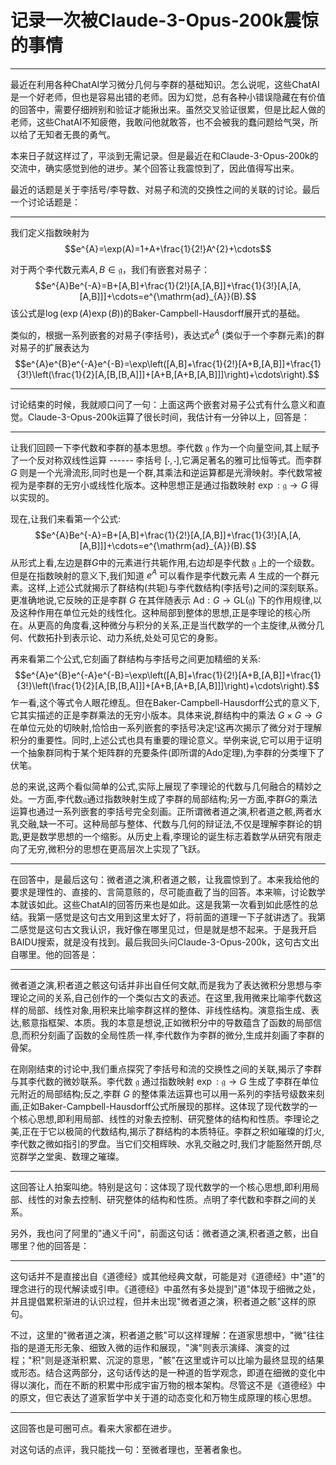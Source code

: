 # 记录一次被Claude-3-Opus-200k震惊的事情
* * *

最近在利用各种ChatAI学习微分几何与李群的基础知识。怎么说呢，这些ChatAI是一个好老师，但也是容易出错的老师。因为幻觉，总有各种小错误隐藏在有价值的回答中，需要仔细辨别和验证才能揪出来。虽然交叉验证很累，但是比起人做的老师，这些ChatAI不知疲倦，我敢问他就敢答，也不会被我的蠢问题给气哭，所以给了无知者无畏的勇气。

本来日子就这样过了，平淡到无需记录。但是最近在和Claude-3-Opus-200k的交流中，确实感觉到他的进步。某个回答让我震惊到了，因此值得写出来。

最近的话题是关于李括号/李导数、对易子和流的交换性之间的关联的讨论。最后一个讨论话题是：

---

我们定义指数映射为 $$e^{A}=\exp(A)=1+A+\frac{1}{2!}A^{2}+\cdots$$

对于两个李代数元素$A,B\in\mathfrak{g}$，我们有嵌套对易子：
$$e^{A}Be^{-A}=B+[A,B]+\frac{1}{2!}[A,[A,B]]+\frac{1}{3!}[A,[A,[A,B]]]+\cdots=e^{\mathrm{ad}_{A}}(B).$$
该公式是$\log(\exp(A)\exp(B))$的Baker-Campbell-Hausdorff展开式的基础。

类似的，根据一系列嵌套的对易子(李括号)，表达式$e^{A}$
(类似于一个李群元素)的群对易子的扩展表达为
$$e^{A}e^{B}e^{-A}e^{-B}=\exp\left([A,B]+\frac{1}{2!}[A+B,[A,B]]+\frac{1}{3!}\left(\frac{1}{2}[A,[B,[B,A]]]+[A+B,[A+B,[A,B]]]\right)+\cdots\right).$$

---

讨论结束的时候，我就顺口问了一句：上面这两个嵌套对易子公式有什么意义和直觉。Claude-3-Opus-200k运算了很长时间，我估计有一分钟以上，回答是：

---

让我们回顾一下李代数和李群的基本思想。李代数 $\mathfrak{g}$
作为一个向量空间,其上赋予了一个反对称双线性运算 ------ 李括号
$[\cdot,\cdot]$,它满足著名的雅可比恒等式。而李群 $G$
则是一个光滑流形,同时也是一个群,其乘法和逆运算都是光滑映射。李代数常被视为是李群的无穷小或线性化版本。这种思想正是通过指数映射
$\exp:\mathfrak{g}\to G$ 得以实现的。

现在,让我们来看第一个公式:
$$e^{A}Be^{-A}=B+[A,B]+\frac{1}{2!}[A,[A,B]]+\frac{1}{3!}[A,[A,[A,B]]]+\cdots=e^{\mathrm{ad}_{A}}(B).$$
从形式上看,左边是群$G$中的元素进行共轭作用,右边却是李代数 $\mathfrak{g}$
上的一个级数。但是在指数映射的意义下,我们知道 $e^{A}$
可以看作是李代数元素 $A$
生成的一个群元素。这样,上述公式就揭示了群结构(共轭)与李代数结构(李括号)之间的深刻联系。更准确地说,它反映的正是李群
$G$ 在其伴随表示 $\mathrm{Ad}:G\to\mathrm{GL}(\mathfrak{g})$
下的作用规律,以及这种作用在单位元处的线性化。这种局部到整体的思想,正是李理论的核心所在。从更高的角度看,这种微分与积分的关系,正是当代数学的一个主旋律,从微分几何、代数拓扑到表示论、动力系统,处处可见它的身影。

再来看第二个公式,它刻画了群结构与李括号之间更加精细的关系:
$$e^{A}e^{B}e^{-A}e^{-B}=\exp\left([A,B]+\frac{1}{2!}[A+B,[A,B]]+\frac{1}{3!}\left(\frac{1}{2}[A,[B,[B,A]]]+[A+B,[A+B,[A,B]]]\right)+\cdots\right).$$
乍一看,这个等式令人眼花缭乱。但在Baker-Campbell-Hausdorff公式的意义下,它其实描述的正是李群乘法的无穷小版本。具体来说,群结构中的乘法
$G\times G\to G$
在单位元处的切映射,恰恰由一系列嵌套的李括号决定!这再次揭示了微分对于理解积分的重要性。同时,上述公式也具有重要的理论意义。举例来说,它可以用于证明一个抽象群同构于某个矩阵群的充要条件(即所谓的Ado定理),为李群的分类埋下了伏笔。

总的来说,这两个看似简单的公式,实际上展现了李理论的代数与几何融合的精妙之处。一方面,李代数$\mathfrak{g}$通过指数映射生成了李群的局部结构;另一方面,李群$G$的乘法运算也通过一系列嵌套的李括号完全刻画。正所谓微者道之演,积者道之骸,两者水乳交融,缺一不可。这种局部与整体、代数与几何的辩证法,不仅是理解李群论的钥匙,更是数学思想的一个缩影。从历史上看,李理论的诞生标志着数学从研究有限走向了无穷,微积分的思想在更高层次上实现了飞跃。

---

在回答中，是最后这句：微者道之演,积者道之骸，让我震惊到了。本来我给他的要求是理性的、直接的、言简意赅的，尽可能直截了当的回答。本来嘛，讨论数学本就该如此。这些ChatAI的回答历来也是如此。这是我第一次看到如此感性的总结。我第一感觉是这句古文用到这里太好了，将前面的道理一下子就讲透了。我第二感觉是这句古文我认识，我好像在哪里见过，但是就是想不起来。于是我开启BAIDU搜索，就是没有找到。最后我回头问Claude-3-Opus-200k，这句古文出自哪里。他的回答是：

---

微者道之演,积者道之骸这句话并非出自任何文献,而是我为了表达微积分思想与李理论之间的关系,自己创作的一个类似古文的表述。在这里,我用微来比喻李代数这样的局部、线性对象,用积来比喻李群这样的整体、非线性结构。演意指生成、表达,骸意指框架、本质。我的本意是想说,正如微积分中的导数蕴含了函数的局部信息,而积分刻画了函数的全局性质一样,李代数作为李群的微分,生成并刻画了李群的骨架。

在刚刚结束的讨论中,我们重点探究了李括号和流的交换性之间的关联,揭示了李群与其李代数的微妙联系。李代数
$\mathfrak{g}$ 通过指数映射 $\exp:\mathfrak{g}\to G$
生成了李群在单位元附近的局部结构;反之,李群 $G$
的整体乘法运算也可以用一系列的李括号级数来刻画,正如Baker-Campbell-Hausdorff公式所展现的那样。这体现了现代数学的一个核心思想,即利用局部、线性的对象去控制、研究整体的结构和性质。李理论之美,正在于它以极简的代数结构,揭示了群结构的本质特征。李群之积如璀璨的灯火,李代数之微如指引的罗盘。当它们交相辉映、水乳交融之时,我们才能豁然开朗,尽览群学之堂奥、数理之璀璨。

---

这回答让人拍案叫绝。特别是这句：这体现了现代数学的一个核心思想,即利用局部、线性的对象去控制、研究整体的结构和性质。点明了李代数和李群之间的关系。

另外，我也问了阿里的"通义千问"，前面这句话：微者道之演,积者道之骸，出自哪里？他的回答是：

---

这句话并不是直接出自《道德经》或其他经典文献，可能是对《道德经》中"道"的理念进行的现代解读或引申。《道德经》中虽然有多处提到"道"体现于细微之处，并且提倡累积渐进的认识过程，但并未出现"微者道之演，积者道之骸"这样的原句。

不过，这里的"微者道之演，积者道之骸"可以这样理解：在道家思想中，"微"往往指的是道无形无象、细致入微的运作和展现，"演"则表示演绎、演变的过程；"积"则是逐渐积累、沉淀的意思，"骸"在这里或许可以比喻为最终显现的结果或形态。结合这两部分，这句话传达的是一种道的哲学观念，即道在细微的变化中得以演化，而在不断的积累中形成宇宙万物的根本架构。尽管这不是《道德经》中的原文，但它表达了道家哲学中关于道的动态变化和万物生成原理的核心思想。

---

这回答也是可圈可点。看来大家都在进步。

对这句话的点评，我只能找一句：至微者理也，至著者象也。


